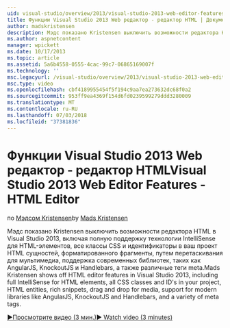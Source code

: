```yaml
---
uid: visual-studio/overview/2013/visual-studio-2013-web-editor-features-html-editor
title: Функции Visual Studio 2013 Web редактор - редактор HTML | Документация Майкрософт
author: madskristensen
description: Мэдс показано Kristensen выключить возможности редактора HTML в Visual Studio 2013, включая полную поддержку технологии IntelliSense для HTML-элементов, все классы CSS и идентификаторы в проекте...
ms.author: aspnetcontent
manager: wpickett
ms.date: 10/17/2013
ms.topic: article
ms.assetid: 5a6b4558-0555-4cac-99c7-06865169007f
ms.technology: ''
msc.legacyurl: /visual-studio/overview/2013/visual-studio-2013-web-editor-features-html-editor
msc.type: video
ms.openlocfilehash: cbf4189955454f5f194c9aa7ea273632dc68f0a2
ms.sourcegitcommit: 953ff9ea4369f154d6fd0239599279ddd3280009
ms.translationtype: MT
ms.contentlocale: ru-RU
ms.lasthandoff: 07/03/2018
ms.locfileid: "37381836"
---
```

<a name="visual-studio-2013-web-editor-features---html-editor"></a><span data-ttu-id="d5ca4-103">Функции Visual Studio 2013 Web редактор - редактор HTML</span><span class="sxs-lookup"><span data-stu-id="d5ca4-103">Visual Studio 2013 Web Editor Features - HTML Editor</span></span>
====================
<span data-ttu-id="d5ca4-104">по [Мэдсом Kristensen](https://github.com/madskristensen)</span><span class="sxs-lookup"><span data-stu-id="d5ca4-104">by [Mads Kristensen](https://github.com/madskristensen)</span></span>

<span data-ttu-id="d5ca4-105">Мэдс показано Kristensen выключить возможности редактора HTML в Visual Studio 2013, включая полную поддержку технологии IntelliSense для HTML-элементов, все классы CSS и идентификаторы в ваш проект HTML сущностей, форматированного фрагменты, путем перетаскивания для мультимедиа, поддержка современных библиотек, таких как AngularJS, KnockoutJS и Handlebars, а также различные теги meta.</span><span class="sxs-lookup"><span data-stu-id="d5ca4-105">Mads Kristensen shows off HTML editor features in Visual Studio 2013, including full IntelliSense for HTML elements, all CSS classes and ID's in your project, HTML entities, rich snippets, drag and drop for media, support for modern libraries like AngularJS, KnockoutJS and Handlebars, and a variety of meta tags.</span></span>

[<span data-ttu-id="d5ca4-106">&#9654;Просмотрите видео (3 мин.)</span><span class="sxs-lookup"><span data-stu-id="d5ca4-106">&#9654; Watch video (3 minutes)</span></span>](https://channel9.msdn.com/Blogs/ASP-NET-Site-Videos/visual-studio-2013-web-editor-features-html-editor)
